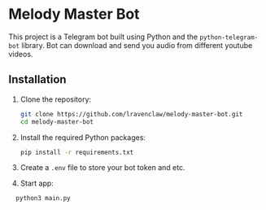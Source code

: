 
# Melody Master Bot

This project is a Telegram bot built using Python and the `python-telegram-bot` library.
Bot can download and send you audio from different youtube videos.
## Installation

1. Clone the repository:
   ```bash
   git clone https://github.com/lravenclaw/melody-master-bot.git
   cd melody-master-bot
   ```

2. Install the required Python packages:
   ```bash
   pip install -r requirements.txt
   ```

3. Create a `.env` file to store your bot token and etc.


4. Start app:
 ```bash
   python3 main.py
   ```
